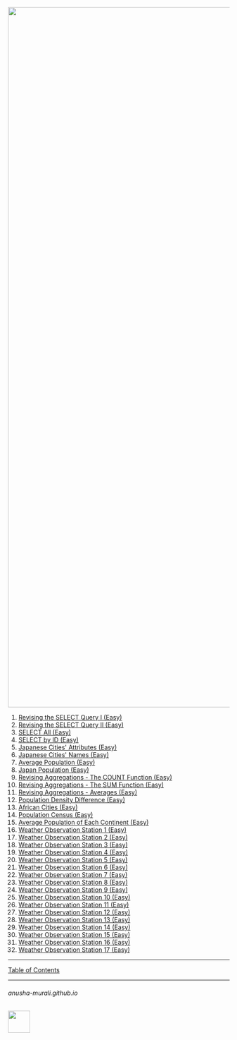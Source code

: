 
<p align="center">
  <img width="1588" alt="HackerRank2" src="https://github.com/user-attachments/assets/309bef45-433f-441b-bba7-77954278516d" />
</p>

1. [Revising the SELECT Query I  (Easy)](./p1.md)
2. [Revising the SELECT Query II (Easy)](./p2.md)
3. [SELECT All (Easy)](./p3.md)
4. [SELECT by ID (Easy)](./p4.md)
5. [Japanese Cities' Attributes (Easy)](./p5.md)
6. [Japanese Cities' Names (Easy)](./p6.md)
7. [Average Population (Easy)](./p7.md)
8. [Japan Population (Easy)](./p8.md)
9. [Revising Aggregations - The COUNT Function (Easy)](./p9.md)
10. [Revising Aggregations - The SUM Function (Easy)](./p10.md)
11. [Revising Aggregations - Averages (Easy)](./p11.md)
12. [Population Density Difference (Easy)](./p12.md)
13. [African Cities (Easy)](./p13.md)
14. [Population Census (Easy)](./p14.md)
15. [Average Population of Each Continent (Easy)](./p15.md)
16. [Weather Observation Station 1 (Easy)](./p16.md)
17. [Weather Observation Station 2 (Easy)](./p17.md)
18. [Weather Observation Station 3 (Easy)](./p18.md)
19. [Weather Observation Station 4 (Easy)](./p19.md)
20. [Weather Observation Station 5 (Easy)](./p20.md)
21. [Weather Observation Station 6 (Easy)](./p21.md)
22. [Weather Observation Station 7 (Easy)](./p22.md)
23. [Weather Observation Station 8 (Easy)](./p23.md)
24. [Weather Observation Station 9 (Easy)](./p24.md)
25. [Weather Observation Station 10 (Easy)](./p25.md)
26. [Weather Observation Station 11 (Easy)](./p26.md)
27. [Weather Observation Station 12 (Easy)](./p27.md)
28. [Weather Observation Station 13 (Easy)](./p28.md)
29. [Weather Observation Station 14 (Easy)](./p29.md)
30. [Weather Observation Station 15 (Easy)](./p30.md)
31. [Weather Observation Station 16 (Easy)](./p31.md)
32. [Weather Observation Station 17 (Easy)](./p32.md)


* * *

[Table of Contents](../index.md)

* * *
###### anusha-murali.github.io

<img src="https://github.com/anusha-murali/anusha-murali.github.io/assets/111596338/639243aa-2857-4595-a65a-7852762bb002" width="50" height="50"/>


